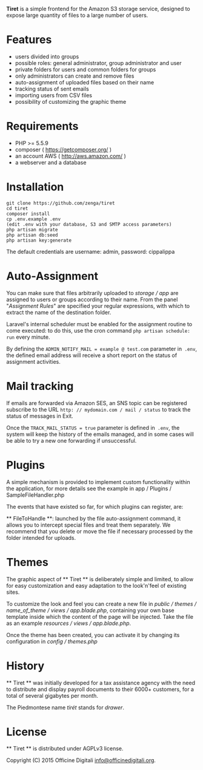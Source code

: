 
**Tiret** is a simple frontend for the Amazon S3 storage service, designed to expose large
quantity of files to a large number of users.

# Features

* users divided into groups
* possible roles: general administrator, group administrator and user
* private folders for users and common folders for groups
* only administrators can create and remove files
* auto-assignment of uploaded files based on their name
* tracking status of sent emails
* importing users from CSV files
* possibility of customizing the graphic theme

# Requirements

* PHP >= 5.5.9
* composer ( https://getcomposer.org/ )
* an account AWS ( http://aws.amazon.com/ )
* a webserver and a database

# Installation

```
git clone https://github.com/zenga/tiret
cd tiret
composer install
cp .env.example .env
(edit .env with your database, S3 and SMTP access parameters)
php artisan migrate
php artisan db:seed
php artisan key:generate
```

The default credentials are username: admin, password: cippalippa

# Auto-Assignment

You can make sure that files arbitrarily uploaded to _storage / app_ are assigned
to users or groups according to their name. From the panel "_Assignment Rules_" are specified
your regular expressions, with which to extract the name of the destination folder.

Laravel's internal scheduler must be enabled for the assignment routine to come
executed: to do this, use the cron command `php artisan schedule: run` every
minute.

By defining the `ADMIN_NOTIFY_MAIL = example @ test.com` parameter in` .env`, the defined email address
will receive a short report on the status of assignment activities.

# Mail tracking

If emails are forwarded via Amazon SES, an SNS topic can be registered
subscribe to the URL `http: // mydomain.com / mail / status` to track the status of messages in
Exit.

Once the `TRACK_MAIL_STATUS = true` parameter is defined in` .env`, the system will
keep the history of the emails managed, and in some cases will be able to try a new one
forwarding if unsuccessful.

# Plugins

A simple mechanism is provided to implement custom functionality within the
application, for more details see the example in app / Plugins / SampleFileHandler.php

The events that have existed so far, for which plugins can register, are:

** FileToHandle **: launched by the file auto-assignment command, it allows you to intercept
special files and treat them separately. We recommend that you delete or move the file if necessary
processed by the folder intended for uploads.

# Themes

The graphic aspect of ** Tiret ** is deliberately simple and limited, to allow for easy
customization and easy adaptation to the look'n'feel of existing sites.

To customize the look and feel you can create a new file in
_public / themes / name_of_theme / views / app.blade.php_, containing your own base template
inside which the content of the page will be injected. Take the file as an example
_resources / views / app.blade.php_.

Once the theme has been created, you can activate it by changing its configuration in
_config / themes.php_

# History

** Tiret ** was initially developed for a tax assistance agency with the need
to distribute and display payroll documents to their 6000+ customers, for a total of
several gigabytes per month.

The Piedmontese name _tirét_ stands for _drawer_.

# License

** Tiret ** is distributed under AGPLv3 license.

Copyright (C) 2015 Officine Digitali <info@officinedigitali.org>.
